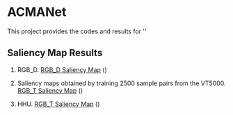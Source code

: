 # ACMANet

This project provides the codes and results for ''
## Saliency Map Results
1. RGB_D. [RGB_D Saliency Map](https://pan.baidu.com/s/1jn6Y9vi7qhnTIpHiW8anWA) ()

2. Saliency maps obtained by training 2500 sample pairs from the VT5000. [RGB_T Saliency Map](https://pan.baidu.com/s/1jn6Y9vi7qhnTIpHiW8anWA) ()

3. HHU. [RGB_T Saliency Map](https://pan.baidu.com/s/1jn6Y9vi7qhnTIpHiW8anWA) ()
